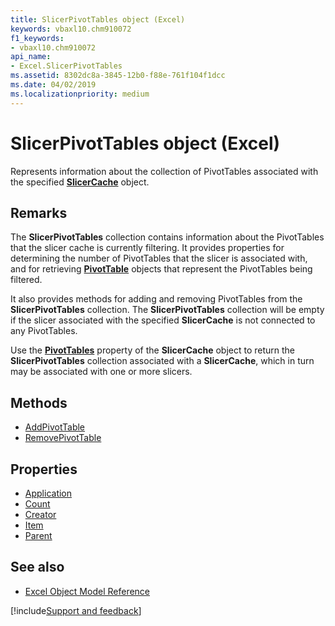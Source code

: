 ```yaml
---
title: SlicerPivotTables object (Excel)
keywords: vbaxl10.chm910072
f1_keywords:
- vbaxl10.chm910072
api_name:
- Excel.SlicerPivotTables
ms.assetid: 8302dc8a-3845-12b0-f88e-761f104f1dcc
ms.date: 04/02/2019
ms.localizationpriority: medium
---
```



# SlicerPivotTables object (Excel)

Represents information about the collection of PivotTables associated with the specified **[SlicerCache](Excel.SlicerCache.md)** object.


## Remarks

The **SlicerPivotTables** collection contains information about the PivotTables that the slicer cache is currently filtering. It provides properties for determining the number of PivotTables that the slicer is associated with, and for retrieving **[PivotTable](Excel.PivotTable.md)** objects that represent the PivotTables being filtered. 

It also provides methods for adding and removing PivotTables from the **SlicerPivotTables** collection. The **SlicerPivotTables** collection will be empty if the slicer associated with the specified **SlicerCache** is not connected to any PivotTables.

Use the **[PivotTables](Excel.SlicerCache.PivotTables.md)** property of the **SlicerCache** object to return the **SlicerPivotTables** collection associated with a **SlicerCache**, which in turn may be associated with one or more slicers.

## Methods

- [AddPivotTable](Excel.SlicerPivotTables.AddPivotTable.md)
- [RemovePivotTable](Excel.SlicerPivotTables.RemovePivotTable.md)

## Properties

- [Application](Excel.slicerPivotTables.Application.md)
- [Count](Excel.slicerPivotTables.Count.md)
- [Creator](Excel.slicerPivotTables.Creator.md)
- [Item](Excel.SlicerPivotTables.Item.md)
- [Parent](Excel.slicerPivotTables.Parent.md)

## See also

- [Excel Object Model Reference](overview/Excel/object-model.md)

[!include[Support and feedback](~/includes/feedback-boilerplate.md)]